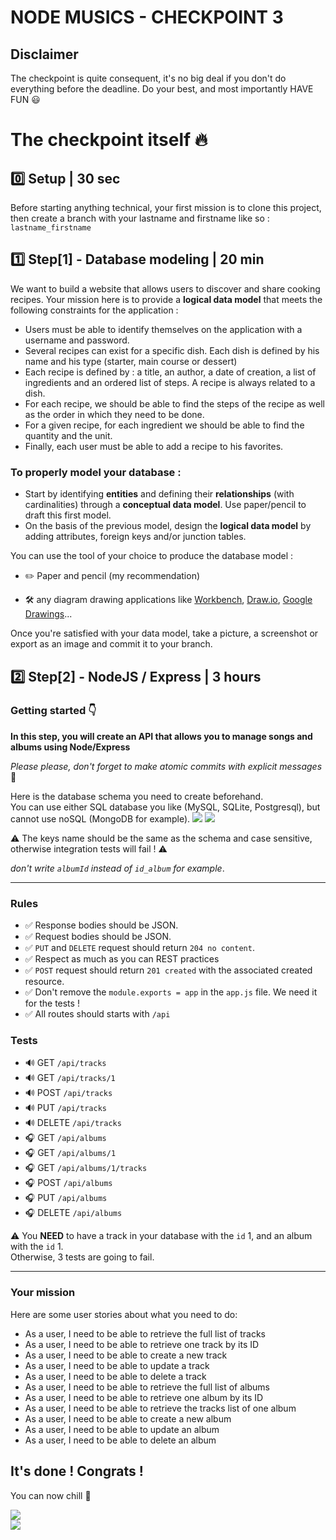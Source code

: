 # NODE MUSICS - CHECKPOINT 3

## Disclaimer

The checkpoint is quite consequent, it's no big deal if you don't do everything before the deadline. Do your best, and most importantly HAVE FUN 😃

# The checkpoint itself 🔥

## :zero: Setup | 30 sec

Before starting anything technical, your first mission is to clone this project, then create a branch with your lastname and firstname like so : `lastname_firstname`

## :one: Step[1] - Database modeling | 20 min

We want to build a website that allows users to discover and share cooking recipes. Your mission here is to provide a **logical data model** that meets the following constraints for the application :

- Users must be able to identify themselves on the application with a username and password.
- Several recipes can exist for a specific dish. Each dish is defined by his name and his type (starter, main course or dessert)
- Each recipe is defined by : a title, an author, a date of creation, a list of ingredients and an ordered list of steps. A recipe is always related to a dish.
- For each recipe, we should be able to find the steps of the recipe as well as the order in which they need to be done.
- For a given recipe, for each ingredient we should be able to find the quantity and the unit.
- Finally, each user must be able to add a recipe to his favorites.

### To properly model your database :

- Start by identifying **entities** and defining their **relationships** (with cardinalities) through a **conceptual data model**. Use paper/pencil to draft this first model.
- On the basis of the previous model, design the **logical data model**
  by adding attributes, foreign keys and/or junction tables.

You can use the tool of your choice to produce the database model :

- ✏️ Paper and pencil (my recommendation)

- 🛠️ any diagram drawing applications like [Workbench](https://www.mysql.com/fr/products/workbench/), [Draw.io](https://app.diagrams.net/), [Google Drawings](https://chrome.google.com/webstore/detail/google-drawings/mkaakpdehdafacodkgkpghoibnmamcme/related?hl=fr)...

Once you're satisfied with your data model, take a picture, a screenshot or export as an image and commit it to your branch.

## :two: Step[2] - NodeJS / Express | 3 hours

### Getting started :point_down:

**In this step, you will create an API that allows you to manage songs and albums using Node/Express**

_Please please, don't forget to make atomic commits with explicit messages_ :pray:

Here is the database schema you need to create beforehand.  
You can use either SQL database you like (MySQL, SQLite, Postgresql), but cannot use noSQL (MongoDB for example).
![](https://camo.githubusercontent.com/3c19127eade9d784c0060d3e2a4e7838e653a50bd576b9c7a0c4a7b0a0d8373d/68747470733a2f2f692e696d6775722e636f6d2f5a33444b5643542e706e67)
![](https://camo.githubusercontent.com/947c593bda05ee3591b2a5c387865e3b94f45f2eef165ff62bea9311e46dbfa6/68747470733a2f2f692e696d6775722e636f6d2f504473536f45432e706e67)

:warning: The keys name should be the same as the schema and case sensitive, otherwise integration tests will fail ! :warning:

_don't write `albumId` instead of `id_album` for example_.

---

### Rules

- :white_check_mark: Response bodies should be JSON.
- :white_check_mark: Request bodies should be JSON.
- :white_check_mark: `PUT` and `DELETE` request should return `204 no content`.
- :white_check_mark: Respect as much as you can REST practices
- :white_check_mark: `POST` request should return `201 created` with the associated created resource.
- :white_check_mark: Don't remove the `module.exports = app` in the `app.js` file. We need it for the tests !
- :white_check_mark: All routes should starts with `/api`

### Tests

- :loud_sound: GET `/api/tracks`
- :loud_sound: GET `/api/tracks/1`
- :loud_sound: POST `/api/tracks`
- :loud_sound: PUT `/api/tracks`
- :loud_sound: DELETE `/api/tracks`
- :headphones: GET `/api/albums`
- :headphones: GET `/api/albums/1`
- :headphones: GET `/api/albums/1/tracks`
- :headphones: POST `/api/albums`
- :headphones: PUT `/api/albums`
- :headphones: DELETE `/api/albums`

:warning: You **NEED** to have a track in your database with the `id` 1, and an album with the `id` 1.  
Otherwise, 3 tests are going to fail.

---

### Your mission

Here are some user stories about what you need to do:

- As a user, I need to be able to retrieve the full list of tracks
- As a user, I need to be able to retrieve one track by its ID
- As a user, I need to be able to create a new track
- As a user, I need to be able to update a track
- As a user, I need to be able to delete a track
- As a user, I need to be able to retrieve the full list of albums
- As a user, I need to be able to retrieve one album by its ID
- As a user, I need to be able to retrieve the tracks list of one album
- As a user, I need to be able to create a new album
- As a user, I need to be able to update an album
- As a user, I need to be able to delete an album


## It's done ! Congrats !

You can now chill :beers:

![](https://media.giphy.com/media/l0Iyl55kTeh71nTXy/giphy.gif)  
![](https://media.giphy.com/media/pHYaWbspekVsTKRFQT/giphy.gif)

